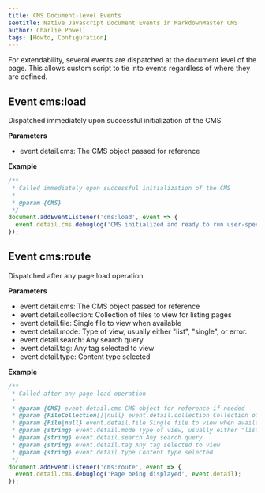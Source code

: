 ```yaml
---
title: CMS Document-level Events
seotitle: Native Javascript Document Events in MarkdownMaster CMS
author: Charlie Powell
tags: [Howto, Configuration]
---
```


For extendability, several events are dispatched at the document level of the page. 
This allows custom script to tie into events regardless of where they are defined.

## Event cms:load

Dispatched immediately upon successful initialization of the CMS

**Parameters**

* event.detail.cms: The CMS object passed for reference

**Example**

```javascript
/**
 * Called immediately upon successful initialization of the CMS
 * 
 * @param {CMS}  
 */
document.addEventListener('cms:load', event => {
  event.detail.cms.debuglog('CMS initialized and ready to run user-specific code!', event.detail.cms);
});
```


## Event cms:route

Dispatched after any page load operation

**Parameters**

* event.detail.cms: The CMS object passed for reference
* event.detail.collection: Collection of files to view for listing pages
* event.detail.file: Single file to view when available
* event.detail.mode: Type of view, usually either "list", "single", or error.
* event.detail.search: Any search query
* event.detail.tag: Any tag selected to view
* event.detail.type: Content type selected

**Example**

```javascript
/**
 * Called after any page load operation
 * 
 * @param {CMS} event.detail.cms CMS object for reference if needed
 * @param {FileCollection[]|null} event.detail.collection Collection of files to view for listing pages
 * @param {File|null} event.detail.file Single file to view when available
 * @param {string} event.detail.mode Type of view, usually either "list", "single", or error.
 * @param {string} event.detail.search Any search query
 * @param {string} event.detail.tag Any tag selected to view
 * @param {string} event.detail.type Content type selected
 */
document.addEventListener('cms:route', event => {
  event.detail.cms.debuglog('Page being displayed', event.detail);
});
```
